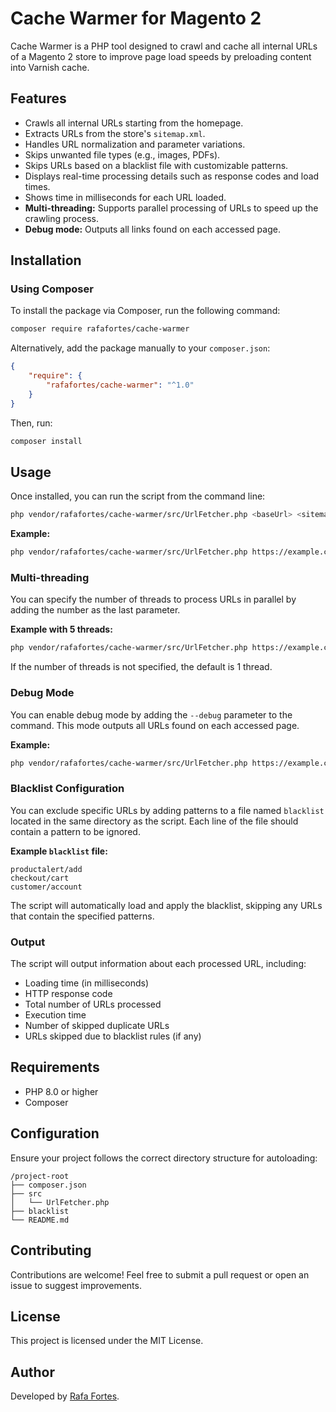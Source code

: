 # Cache Warmer for Magento 2

Cache Warmer is a PHP tool designed to crawl and cache all internal URLs of a Magento 2 store to improve page load speeds by preloading content into Varnish cache.

## Features
- Crawls all internal URLs starting from the homepage.
- Extracts URLs from the store's `sitemap.xml`.
- Handles URL normalization and parameter variations.
- Skips unwanted file types (e.g., images, PDFs).
- Skips URLs based on a blacklist file with customizable patterns.
- Displays real-time processing details such as response codes and load times.
- Shows time in milliseconds for each URL loaded.
- **Multi-threading:** Supports parallel processing of URLs to speed up the crawling process.
- **Debug mode:** Outputs all links found on each accessed page.

## Installation

### Using Composer
To install the package via Composer, run the following command:

```bash
composer require rafafortes/cache-warmer
```

Alternatively, add the package manually to your `composer.json`:

```json
{
    "require": {
        "rafafortes/cache-warmer": "^1.0"
    }
}
```

Then, run:

```bash
composer install
```

## Usage

Once installed, you can run the script from the command line:

```bash
php vendor/rafafortes/cache-warmer/src/UrlFetcher.php <baseUrl> <sitemapUrl> [--debug] [<threads>]
```

**Example:**

```bash
php vendor/rafafortes/cache-warmer/src/UrlFetcher.php https://example.com https://example.com/sitemap.xml
```

### Multi-threading
You can specify the number of threads to process URLs in parallel by adding the number as the last parameter.

**Example with 5 threads:**
```bash
php vendor/rafafortes/cache-warmer/src/UrlFetcher.php https://example.com https://example.com/sitemap.xml --debug 5
```

If the number of threads is not specified, the default is 1 thread.

### Debug Mode
You can enable debug mode by adding the `--debug` parameter to the command. This mode outputs all URLs found on each accessed page.

**Example:**
```bash
php vendor/rafafortes/cache-warmer/src/UrlFetcher.php https://example.com https://example.com/sitemap.xml --debug
```

### Blacklist Configuration
You can exclude specific URLs by adding patterns to a file named `blacklist` located in the same directory as the script. Each line of the file should contain a pattern to be ignored.

**Example `blacklist` file:**
```
productalert/add
checkout/cart
customer/account
```

The script will automatically load and apply the blacklist, skipping any URLs that contain the specified patterns.

### Output
The script will output information about each processed URL, including:

- Loading time (in milliseconds)
- HTTP response code
- Total number of URLs processed
- Execution time
- Number of skipped duplicate URLs
- URLs skipped due to blacklist rules (if any)

## Requirements
- PHP 8.0 or higher
- Composer

## Configuration

Ensure your project follows the correct directory structure for autoloading:

```
/project-root
├── composer.json
├── src
│   └── UrlFetcher.php
├── blacklist
└── README.md
```

## Contributing
Contributions are welcome! Feel free to submit a pull request or open an issue to suggest improvements.

## License
This project is licensed under the MIT License.

## Author
Developed by [Rafa Fortes](https://github.com/rafafortes).